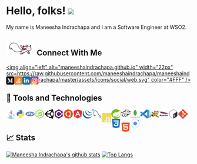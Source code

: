 
# Hello, folks! <img src="https://raw.githubusercontent.com/MartinHeinz/MartinHeinz/master/wave.gif" width="30px">

My name is Maneesha Indrachapa and I am a Software Engineer at WSO2.

## <img height="40" src="https://raw.githubusercontent.com/maneeshaindrachapa/maneeshaindrachapa/master/assets/kyubey.gif"/> Connect With Me

[<img align="left" alt="maneeshaindrachapa.github.io" width="22px" src=https://raw.githubusercontent.com/maneeshaindrachapa/maneeshaindrachapa/master/assets/icons/social/web.svg" color="#FFF" />][website]
[<img align="left" alt="maneeshaindrachapa.github.io" width="22px" src="https://raw.githubusercontent.com/maneeshaindrachapa/maneeshaindrachapa/master/assets/icons/social/medium.svg"/>][medium]
[<img align="left" alt="maneeshaindrachapa.github.io" width="22px" src="https://raw.githubusercontent.com/maneeshaindrachapa/maneeshaindrachapa/master/assets/icons/social/stackoverflow.svg" />][stackoverflow]
[<img align="left" alt="maneeshaindrachapa | LinkedIn" width="22px" src="https://raw.githubusercontent.com/maneeshaindrachapa/maneeshaindrachapa/master/assets/icons/social/linkedin.svg"/>][linkedin]
[<img align="left" alt="cl0ud_piercer | Instagram" width="22px" src="https://raw.githubusercontent.com/maneeshaindrachapa/maneeshaindrachapa/master/assets/icons/social/instagram.svg"/>][instagram]
<br>


## :wrench: Tools and Technologies
<img align="left" alt="Java" width="26px" src="https://raw.githubusercontent.com/maneeshaindrachapa/maneeshaindrachapa/master/assets/icons/languages/java.svg" />
<img align="left" alt="Python" width="26px" src="https://raw.githubusercontent.com/maneeshaindrachapa/maneeshaindrachapa/master/assets/icons/languages/python.svg" />
<img align="left" alt="PHP" width="26px" src="https://raw.githubusercontent.com/maneeshaindrachapa/maneeshaindrachapa/master/assets/icons/languages/php.svg" />
<img align="left" alt="NodeJS" width="26px" src="https://raw.githubusercontent.com/maneeshaindrachapa/maneeshaindrachapa/master/assets/icons/languages/nodejs.svg" />
<img align="left" alt="Python" width="26px" src="https://raw.githubusercontent.com/maneeshaindrachapa/maneeshaindrachapa/master/assets/icons/languages/unity.svg" />
<img align="left" alt="C#" width="26px" src="https://raw.githubusercontent.com/maneeshaindrachapa/maneeshaindrachapa/master/assets/icons/languages/csharp.svg" />
<img align="left" alt="Ubunutu" width="26px" src="https://raw.githubusercontent.com/maneeshaindrachapa/maneeshaindrachapa/master/assets/icons/linux/ubuntu.svg" />
<img align="left" alt="Angular" width="26px" src="https://raw.githubusercontent.com/maneeshaindrachapa/maneeshaindrachapa/master/assets/icons/js-libraries-frameworks/angular.svg" />
<img align="left" alt="Jquery" width="26px" src="https://raw.githubusercontent.com/maneeshaindrachapa/maneeshaindrachapa/master/assets/icons/js-libraries-frameworks/jquery.svg" />
<img align="left" alt="MySQL" width="26px" src="https://raw.githubusercontent.com/maneeshaindrachapa/maneeshaindrachapa/master/assets/icons/database/mysql.svg" />


<img align="left" alt="js" width="26px" src="https://raw.githubusercontent.com/maneeshaindrachapa/maneeshaindrachapa/master/assets/icons/web-languages/js.svg" style="margin-top:10px"/>
<img align="left" alt="css" width="26px" src="https://raw.githubusercontent.com/maneeshaindrachapa/maneeshaindrachapa/master/assets/icons/frameworks/spring.svg" />
<img align="left" alt="hadoop" width="26px" src="https://raw.githubusercontent.com/maneeshaindrachapa/maneeshaindrachapa/master/assets/icons/database/hadoop.svg" />
<img align="left" alt="mongodb" width="26px" src="https://raw.githubusercontent.com/maneeshaindrachapa/maneeshaindrachapa/master/assets/icons/database/mongodb.svg" />
<img align="left" alt="visual-studio" width="26px" src="https://raw.githubusercontent.com/maneeshaindrachapa/maneeshaindrachapa/master/assets/icons/code-editors/vscode.svg" />
<img align="left" alt="tomcat" width="26px" src="https://raw.githubusercontent.com/maneeshaindrachapa/maneeshaindrachapa/master/assets/icons/server/tomcat.svg" />
<img align="left" alt="apache" width="26px" src="https://raw.githubusercontent.com/maneeshaindrachapa/maneeshaindrachapa/master/assets/icons/server/apache.svg" />
<img align="left" alt="Terminal" width="26px" src="https://raw.githubusercontent.com/maneeshaindrachapa/maneeshaindrachapa/master/assets/icons/languages/bash.svg" />
<img align="left" alt="git" width="26px" src="https://raw.githubusercontent.com/maneeshaindrachapa/maneeshaindrachapa/master/assets/icons/version/git.svg" />
<img align="left" alt="css" width="26px" src="https://raw.githubusercontent.com/maneeshaindrachapa/maneeshaindrachapa/master/assets/icons/web-languages/css3.svg" />

<img align="left" alt="html" width="26px" src="https://raw.githubusercontent.com/maneeshaindrachapa/maneeshaindrachapa/master/assets/icons/web-languages/html5.svg" style="margin-top:10px"/>
<img align="left" alt="git" width="26px" src="https://raw.githubusercontent.com/maneeshaindrachapa/maneeshaindrachapa/master/assets/icons/frameworks/ionic.svg" />
<br>
<br>

## :chart_with_upwards_trend: Stats
[![Maneesha Indrachapa's github stats](https://github-readme-stats.vercel.app/api?username=maneeshaindrachapa&show_icons=true&theme=nord&count_private=true&show_icons=true)](https://github.com/anuraghazra/github-readme-stats)  [![Top Langs](https://github-readme-stats.vercel.app/api/top-langs/?username=maneeshaindrachapa&theme=nord&layout=compact)](https://github.com/anuraghazra/github-readme-stats)

[website]: https://maneeshaindrachapa.github.io/
[instagram]: https://www.instagram.com/cl0ud_piercer/
[linkedin]: https://www.linkedin.com/in/maneeshaindrachapa/
[medium]: https://maneeshaindrachapa.medium.com/
[stackoverflow]: https://stackoverflow.com/users/16497617/maneesha-indrachapa